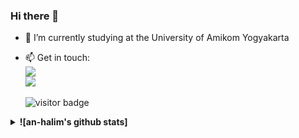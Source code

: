 ### Hi there 👋


- 🔭 I’m currently studying at the University of Amikom Yogyakarta

- 📫 Get in touch: <br>
[![](https://img.shields.io/badge/Email-halimbla2@gmail.com-red)](mailto:halimbla2@gmail.com)<br>
[![](https://img.shields.io/badge/Telegram-https%3A%2F%2Ft.me%2Fiyhtruemint-brightgreen)](https://t.me/iyhtruemint)<br><br>
![visitor badge](https://visitor-badge.glitch.me/badge?page_id=an-halim) <br>



<details>
  <summary><b>![an-halim's github stats]</b></summary>
    <img align="center" src="https://github-readme-stats.vercel.app/api?username=an-halim&title_color=000&text_color=000&show_icons=true&icon_color=000">
</details>
